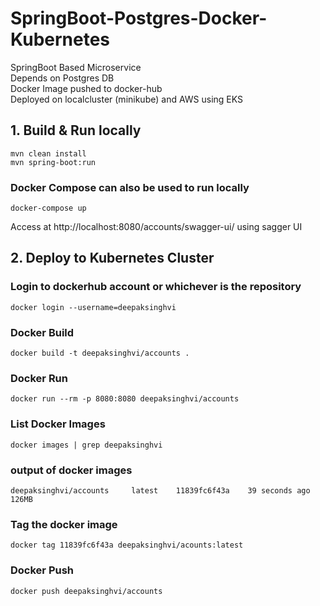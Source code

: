 # SpringBoot-Postgres-Docker-Kubernetes

SpringBoot Based Microservice\
Depends on Postgres DB\
Docker Image pushed to docker-hub\
Deployed on localcluster (minikube) and AWS using EKS



## 1. Build & Run locally

    mvn clean install
    mvn spring-boot:run

### Docker Compose can also be used to run locally
    docker-compose up

Access at http://localhost:8080/accounts/swagger-ui/ using sagger UI

## 2. Deploy to Kubernetes Cluster
### Login to dockerhub account or whichever is the repository
    docker login --username=deepaksinghvi
    
### Docker Build    
    docker build -t deepaksinghvi/accounts .

### Docker Run
    docker run --rm -p 8080:8080 deepaksinghvi/accounts

### List Docker Images
    docker images | grep deepaksinghvi
### output of docker images
    deepaksinghvi/accounts     latest    11839fc6f43a    39 seconds ago      126MB

### Tag the docker image
    docker tag 11839fc6f43a deepaksinghvi/acounts:latest

### Docker Push
    docker push deepaksinghvi/accounts
    
    
